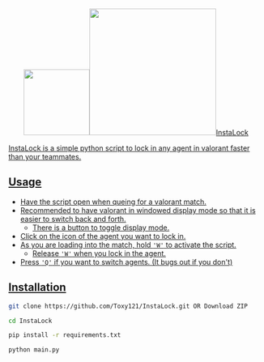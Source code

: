 <p id="start" align="center">
<br>
<a href="#start"><img height="130rem" src="https://raw.githubusercontent.com/Toxy121/InstaLock/main/img/logo.png%22%3E</a>
<br><br>
<a href="#start"><img width="250rem" src="https://raw.githubusercontent.com/Toxy121/InstaLock/blob/main/img/text.png%22%3E</a>
<h1></h1>
</p>

# InstaLock
InstaLock is a simple python script to lock in any agent in valorant faster than your teammates.

## Usage

- Have the script open when queing for a valorant match.
- Recommended to have valorant in windowed display mode so that it is easier to switch back and forth.
  - There is a button to toggle display mode. 
- Click on the icon of the agent you want to lock in.
- As you are loading into the match, hold `'W'` to activate the script.
  - Release `'W'` when you lock in the agent.
- Press `'Q'` if you want to switch agents. (It bugs out if you don't)

## Installation
```sh
git clone https://github.com/Toxy121/InstaLock.git OR Download ZIP

cd InstaLock

pip install -r requirements.txt

python main.py
```
